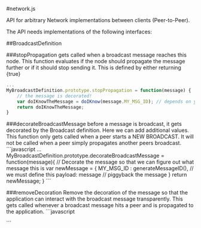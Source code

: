 #network.js

API for arbitrary Network implementations between clients (Peer-to-Peer).

The API needs implementations of the following interfaces:

##BroadcastDefinition

###stopPropagation
gets called when a broadcast message reaches this node. This function evaluates if the node should propagate the message further or if it should stop sending it. This is defined by either returning {true}
```javascript
...
MyBroadcastDefinition.prototype.stopPropagation = function(message) {
    // the message is decorated!
    var doIKnowTheMessage = doIKnow(message.MY_MSG_ID); // depends on your implementation
    return doIKnowTheMessage;
}
```

###decorateBroadcastMessage
before a message is broadcast, it gets decorated by the Broadcast definition. Here we can add additional values. This function only gets called when a peer starts a NEW BROADCAST. It will not be called when a peer simply propagates another peers broadcast.
´´´javascript
...
MyBroadcastDefinition.prototype.decorateBroadcastMessage = function(message){
    // Decorate the message so that we can figure out what message this is
    var newMessage = {
        MY_MSG_ID : generateMessageID(), // we must define this
        payload: message // piggyback the message
    }
    return newMessage;
}
´´´

###removeDecoration
Remove the decoration of the message so that the application can interact with the broadcast message transparently. This gets called whenever a broadcast message hits a peer and is propagated to the application.
´´´javascript

´´´